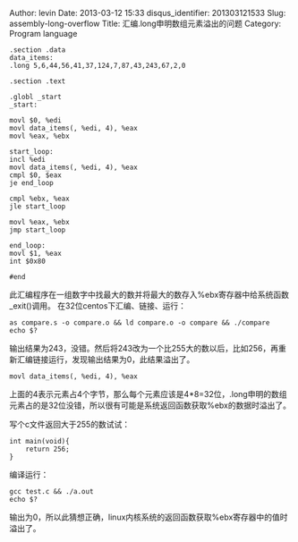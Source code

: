 Author: levin
Date: 2013-03-12 15:33
disqus_identifier: 201303121533
Slug: assembly-long-overflow
Title: 汇编.long申明数组元素溢出的问题
Category: Program language

<!-- more -->

    .section .data
    data_items:
    .long 5,6,44,56,41,37,124,7,87,43,243,67,2,0
    
    .section .text
    
    .globl _start
    _start:
    
    movl $0, %edi
    movl data_items(, %edi, 4), %eax
    movl %eax, %ebx
    
    start_loop:
    incl %edi
    movl data_items(, %edi, 4), %eax
    cmpl $0, $eax
    je end_loop
    
    cmpl %ebx, %eax
    jle start_loop
    
    movl %eax, %ebx
    jmp start_loop
    
    end_loop:
    movl $1, %eax
    int $0x80
    
    #end


此汇编程序在一组数字中找最大的数并将最大的数存入%ebx寄存器中给系统函数\_exit()调用。
在32位centos下汇编、链接、运行：

    as compare.s -o compare.o && ld compare.o -o compare && ./compare
    echo $?

输出结果为243，没错。然后将243改为一个比255大的数以后，比如256，再重新汇编链接运行，发现输出结果为0，此结果溢出了。

    movl data_items(, %edi, 4), %eax

上面的4表示元素占4个字节，那么每个元素应该是4\*8=32位，.long申明的数组元素占的是32位没错，所以很有可能是系统返回函数获取%ebx的数据时溢出了。

写个c文件返回大于255的数试试：

    int main(void){
    	return 256;
    }

编译运行：

    gcc test.c && ./a.out
    echo $?

输出为0，所以此猜想正确，linux内核系统的返回函数获取%ebx寄存器中的值时溢出了。
